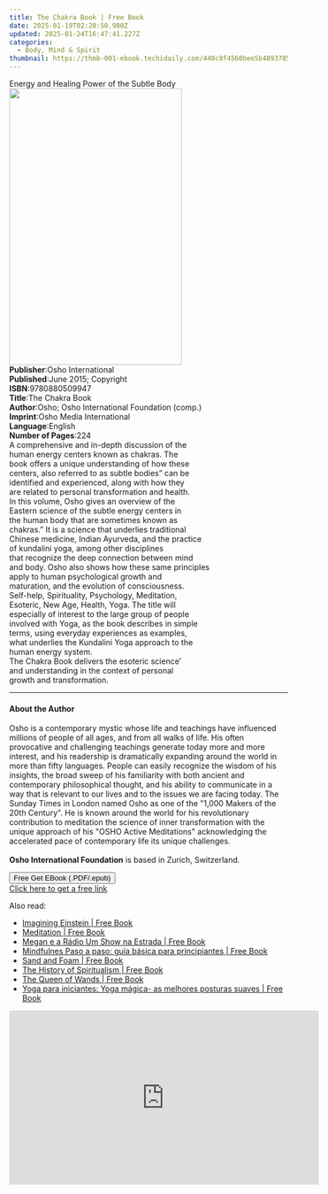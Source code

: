 ```yaml
---
title: The Chakra Book | Free Book
date: 2025-01-19T02:20:50.980Z
updated: 2025-01-24T16:47:41.227Z
categories:
  - Body, Mind & Spirit
thumbnail: https://thmb-001-ebook.techidaily.com/440c8f4560bee5b48937857fef43a60826fd8fc995d07415eb1023ba592736e2.jpg
---
```

<main id="book-container">
  <div class="flex flex-col">
    <div class="book-brief flex-1 py-6 px-4 sm:p-6 md:py-10 md:px-8">
      <!-- brief-->
      <div class="book-brief-main">
        Energy and Healing Power of the Subtle Body
      </div>
    </div>
    <div
      class="book-meta-info flex-1 grid gap-4 col-start-1 col-end-3 row-start-1 sm:mb-6 sm:grid-cols-4 lg:gap-6 lg:col-start-2 lg:row-end-6 lg:row-span-6 lg:mb-0"
    >
      <div
        class="book-meta-info-left place-content-center mt-4 p-4 text-sm leading-6 col-start-2 col-span-2 dark:text-slate-400"
      >
        <img
          class="w-full h-500 object-cover rounded-lg sm:h-255 sm:col-span-2 lg:col-span-full"
          src="https://img-001-ebook.techidaily.com/adc47c15c56269ab2165ac78882b5ffdf2b5c2abd54c9ddfa82e1172c2617021.jpg"
          alt=""
          width="312"
          height="500"
        />
      </div>
      <div
        class="book-meta-info-right mt-2 col-start-1 row-start-2 col-span-3 self-center"
      >
        <!-- meta data  -->
        <div class="flex flex-col px-4 md:px-8">
          <div class="flex-1">
            <strong>Publisher</strong>:<span class="px-2"
              >Osho International</span
            >
          </div>
          <div class="flex-1">
            <strong>Published</strong>:<span class="px-2"
              >June 2015; Copyright</span
            >
          </div>
          <div class="flex-1">
            <strong>ISBN</strong>:<span class="px-2">9780880509947</span>
          </div>
          <div class="flex-1">
            <strong>Title</strong>:<span class="px-2">The Chakra Book</span>
          </div>
          <div class="flex-1">
            <strong>Author</strong>:<span class="px-2"
              >Osho; Osho International Foundation (comp.)</span
            >
          </div>
          <div class="flex-1">
            <strong>Imprint</strong>:<span class="px-2"
              >Osho Media International</span
            >
          </div>
          <div class="flex-1">
            <strong>Language</strong>:<span class="px-2">English</span>
          </div>
          <div class="flex-1">
            <strong>Number of Pages</strong>:<span class="px-2">224</span>
          </div>
        </div>
      </div>
    </div>
    <div class="book-description flex-1 py-6 px-4 sm:p-6 md:py-10 md:px-8">
      <div class="book-description-main">
        <div accordion-content="" id="description">
          A comprehensive and in-depth discussion of the<br />human energy
          centers known as chakras. The<br />book offers a unique understanding
          of how these<br />centers, also referred to as subtle bodies” can
          be<br />identified and experienced, along with how they<br />are
          related to personal transformation and health.<br />In this volume,
          Osho gives an overview of the<br />Eastern science of the subtle
          energy centers in<br />the human body that are sometimes known as<br />chakras.”
          It is a science that underlies traditional<br />Chinese medicine,
          Indian Ayurveda, and the practice<br />of kundalini yoga, among other
          disciplines<br />that recognize the deep connection between mind<br />and
          body. Osho also shows how these same principles<br />apply to human
          psychological growth and<br />maturation, and the evolution of
          consciousness.<br />Self-help, Spirituality, Psychology,
          Meditation,<br />Esoteric, New Age, Health, Yoga. The title will<br />especially
          of interest to the large group of people<br />involved with Yoga, as
          the book describes in simple<br />terms, using everyday experiences as
          examples,<br />what underlies the Kundalini Yoga approach to the<br />human
          energy system.<br />The Chakra Book delivers the esoteric science’<br />and
          understanding in the context of personal<br />growth and
          transformation.
        </div>
        <div class="accordion-fader"></div>
      </div>
    </div>
    <div class="book-excerpts flex-1 py-6 px-4 sm:p-6 md:py-10 md:px-8">
      <!-- excerpts-->
      <div class="book-excerpts-main">
        <hr />
        <h4 class="placeholder placeholder-heading">
          <span>About the Author</span>
        </h4>
        <p>
          Osho is a contemporary mystic whose life and teachings have influenced
          millions of people of all ages, and from all walks of life. His often
          provocative and challenging teachings generate today more and more
          interest, and his readership is dramatically expanding around the
          world in more than fifty languages. People can easily recognize the
          wisdom of his insights, the broad sweep of his familiarity with both
          ancient and contemporary philosophical thought, and his ability to
          communicate in a way that is relevant to our lives and to the issues
          we are facing today. The Sunday Times in London named Osho as one of
          the "1,000 Makers of the 20th Century". He is known around the world
          for his revolutionary contribution to meditation the science of inner
          transformation with the unique approach of his "OSHO Active
          Meditations" acknowledging the accelerated pace of contemporary life
          its unique challenges.<br /><br /><b>Osho International Foundation</b>
          is based in Zurich, Switzerland.
        </p>
      </div>
    </div>
    <div
      class="book-about-author flex-1 py-6 px-4 sm:p-6 md:py-10 md:px-8"
    ></div>
    <div class="book-free-get flex-1 py-6 px-4 sm:p-6 md:py-10 md:px-8">
      <button
        id="btn-free-get"
        class="bg-blue-500 hover:bg-blue-700 text-white font-bold py-2 px-4 rounded"
      >
        Free Get EBook (.PDF/.epub)
      </button>
      <div id="countdown-display" class="px-2 text-lg mt-2"></div>
      <a
        id="free-link"
        class="hidden bg-blue-500 hover:bg-blue-700 text-white font-bold py-2 px-4 rounded"
        href="https://www.ebooks.com/en-us/book/96476514/the-chakra-book/osho/"
        target="_blank"
        >Click here to get a free link</a
      >
    </div>
    <script>
      let countdownTime = 0;
      let countdownInterval = null;
      document
        .getElementById('btn-free-get')
        .addEventListener('click', startCountdown);
      function startCountdown() {
        countdownTime = new Date().getTime() + 60000 * 3;
        countdownInterval = setInterval(updateCountdown, 1000);
        document.getElementById('btn-free-get').disabled = true;
        document
          .getElementById('btn-free-get')
          .classList.add('bg-gray-500', 'cursor-not-allowed');
      }
      function updateCountdown() {
        let currentTime = new Date().getTime();
        let timeLeft = countdownTime - currentTime;
        let secondsLeft = Math.floor(timeLeft / 1000);
        document.getElementById('countdown-display').innerHTML =
          `Remaining time: ${secondsLeft} seconds.`;
        if (secondsLeft <= 0) {
          clearInterval(countdownInterval);
          document.getElementById('btn-free-get').classList.add('hidden');
          document.getElementById('free-link').classList.remove('hidden');
          document.getElementById('countdown-display').innerHTML = '';
        }
      }
    </script>
  </div>
</main>

<ins class="adsbygoogle"
      style="display:block"
      data-ad-client="ca-pub-7571918770474297"
      data-ad-slot="8358498916"
      data-ad-format="auto"
      data-full-width-responsive="true"></ins>
    

<span class="atpl-alsoreadstyle">Also read:</span>
<div><ul>
<li><a href="https://novels-ebooks.techidaily.com/210451321-9780966137866-imagining-einstein/"><u>Imagining Einstein | Free Book</u></a></li>
<li><a href="https://novels-ebooks.techidaily.com/210451326-9781945026928-meditation/"><u>Meditation | Free Book</u></a></li>
<li><a href="https://novels-ebooks.techidaily.com/210450304-9781667420349-megan-e-a-radio-um-show-na-estrada/"><u>Megan e a Rádio Um Show na Estrada | Free Book</u></a></li>
<li><a href="https://novels-ebooks.techidaily.com/210450231-9781667419602-mindfulnes-paso-a-paso-guia-basica-para-principiantes/"><u>Mindfulnes Paso a paso: guía básica para principiantes | Free Book</u></a></li>
<li><a href="https://novels-ebooks.techidaily.com/210450525-9781504068215-sand-and-foam/"><u>Sand and Foam | Free Book</u></a></li>
<li><a href="https://novels-ebooks.techidaily.com/210450510-9781504067959-the-history-of-spiritualism/"><u>The History of Spiritualism | Free Book</u></a></li>
<li><a href="https://novels-ebooks.techidaily.com/210451087-9780762475681-the-queen-of-wands/"><u>The Queen of Wands | Free Book</u></a></li>
<li><a href="https://novels-ebooks.techidaily.com/210450248-9781667421247-yoga-para-iniciantes-yoga-magica-as-melhores-posturas-suaves/"><u>Yoga para iniciantes: Yoga mágica- as melhores posturas suaves | Free Book</u></a></li>
</ul></div>

<!-- affiliate ads begin -->
<iframe width="560" height="315" src="https://www.youtube.com/embed/pGHmqD53gc8?si=ymgHIB6Aa7_MoUUf" title="YouTube video player" frameborder="0" allow="accelerometer; autoplay; clipboard-write; encrypted-media; gyroscope; picture-in-picture; web-share" referrerpolicy="strict-origin-when-cross-origin" allowfullscreen></iframe>
<!-- affiliate ads end -->

